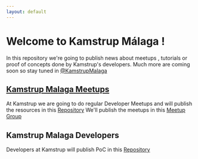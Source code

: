```yaml
---
layout: default
---
```


# Welcome to Kamstrup Málaga !

In this repository we're going to publish news about meetups , tutorials or proof of concepts done by Kamstrup's developers.
Much more are coming soon so stay tuned in [@KamstrupMalaga](https://twitter.com/kasmtrupmalaga)

## [Kamstrup Malaga Meetups](https://kamstrupmalaga.github.io/)
At Kamstrup we are going to do regular Developer Meetups and will publish the resources in this [Repository](https://github.com/kamstrupmalagameetups)
We'll publish the meetups in this [Meetup Group](https://www.meetup.com/es-ES/Kamstrup-Malaga)

## Kamstrup Malaga Developers
Developers at Kamstrup will publish PoC in this [Repository](https://github.com/kamstrupmalagadevelopers)


